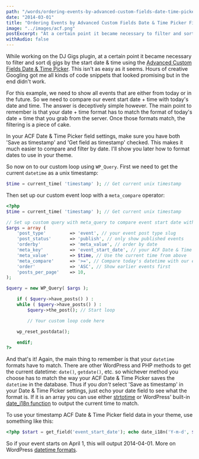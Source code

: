 ```yaml
---
path: "/words/ordering-events-by-advanced-custom-fields-date-time-picker-field"
date: "2014-03-01"
title: "Ordering Events by Advanced Custom Fields Date & Time Picker Field"
image: "../images/acf.png"
postExcerpt: "At a certain point it became necessary to filter and sort by the start date & time using the Advanced Custom Fields Date & Time Picker. This isn't as easy as it seems."
withAudio: false
---
```


While working on the DJ Gigs plugin, at a certain point it became necessary to filter and sort dj gigs by the start date & time using the [Advanced Custom Fields Date & Time Picker](http://wordpress.org/plugins/acf-field-date-time-picker/). This isn't as easy as it seems. Hours of creative Googling got me all kinds of code snippets that looked promising but in the end didn't work.

For this example, we need to show all events that are either from today or in the future. So we need to compare our event start date + time with today's date and time. The answer is deceptively simple however. The main point to remember is that your date + time format has to match the format of today's date + time that you grab from the server. Once those formats match, the filtering is a piece of cake.

In your ACF Date & Time Picker field settings, make sure you have both 'Save as timestamp' and 'Get field as timestamp' checked. This makes it much easier to compare and filter by date. I'll show you later how to format dates to use in your theme.

So now on to our custom loop using `WP_Query`. First we need to get the current `datetime` as a unix timestamp:

```php
$time = current_time( 'timestamp' ); // Get current unix timestamp
```

Then set up our custom event loop with a `meta_compare` operator:

```php
<?php
$time = current_time( 'timestamp' ); // Get current unix timestamp

// Set up custom query with meta_query to compare event start date with today's date
$args = array (
    'post_type'         => 'event', // your event post type slug
    'post_status'       => 'publish', // only show published events
    'orderby' 		    => 'meta_value', // order by date
    'meta_key' 		    => 'event_start_date', // your ACF Date & Time Picker field
    'meta_value'    	=> $time, // Use the current time from above
    'meta_compare'      => '>=', // Compare today's datetime with our event datetime
    'order' 			=> 'ASC', // Show earlier events first
    'posts_per_page'    => 10,
);

$query = new WP_Query( $args );

    if ( $query->have_posts() ) :
    while ( $query->have_posts() ) : 
        $query->the_post(); // Start loop

        // Your custom loop code here

    wp_reset_postdata();

    endif;
?>
```

And that's it! Again, the main thing to remember is that your `datetime` formats have to match. There are other WordPress and PHP methods to get the current datetime: `date()`, `getdate()`, etc. so whichever method you choose has to match the way your ACF Date & Time Picker saves the `datetime` in the database. Thus if you *don't* select 'Save as timestamp' in your Date & Time Picker settings, just echo your date field to see what the format is. If it is an array you can use either [strtotime](http://us3.php.net/strtotime) or WordPress' built-in [date_i18n function](https://codex.wordpress.org/Function_Reference/date_i18n) to output the current time to match.

To use your timestamp ACF Date & Time Picker field data in your theme, use something like this:

```php
<?php $start = get_field('event_start_date'); echo date_i18n('Y-m-d', $start);  ?>
```

So if your event starts on April 1, this will output 2014-04-01. More on WordPress [datetime formats](https://codex.wordpress.org/Formatting_Date_and_Time).